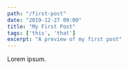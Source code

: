 ```yaml
---
path: "/first-post"
date: "2019-12-27 09:00"
title: "My First Post"
tags: ['this', 'that']
excerpt: "A preview of my first post"
---
```


Lorem ipsum.
